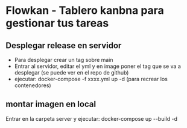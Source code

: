 # Flowkan - Tablero kanbna para gestionar tus tareas

## Desplegar release en servidor
 - Para desplegar crear un tag sobre main
 - Entrar al servidor, editar el yml y en image poner el tag que se va a desplegar (se puede ver en el repo de github)
 - ejecutar: docker-compose -f xxxx.yml up -d (para recrear los contenedores)

## montar imagen en local

Entrar en la carpeta server y ejecutar: docker-compose up --build -d
